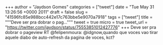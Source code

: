 
+++
author = "Jaydson Gomes"
categories = ["tweet"]
date = "Tue May 31 13:26:56 +0000 2011"
draft = false
slug = "41596fc85e988bcc442e17c763bbe5e9070a7918"
tags = ["tweet"]
title = """Deve ser pra dobrar o pag..."""
tweet = true
micro = true
tweet_url = "https://twitter.com/jaydson/status/75553851012427776"
+++
Deve ser pra dobrar o pageview RT @felipenmoura: @idgnow,quando que voces vao tirar aquele diabo de auto-refresh da pagina de voces, kct?
